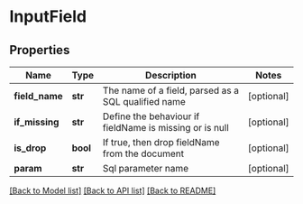 # InputField

## Properties
Name | Type | Description | Notes
------------ | ------------- | ------------- | -------------
**field_name** | **str** | The name of a field, parsed as a SQL qualified name | [optional] 
**if_missing** | **str** | Define the behaviour if fieldName is missing or is null | [optional] 
**is_drop** | **bool** | If true, then drop fieldName from the document | [optional] 
**param** | **str** | Sql parameter name | [optional] 

[[Back to Model list]](../README.md#documentation-for-models) [[Back to API list]](../README.md#documentation-for-api-endpoints) [[Back to README]](../README.md)


